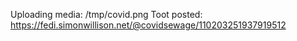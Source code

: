 Uploading media: /tmp/covid.png
Toot posted: https://fedi.simonwillison.net/@covidsewage/110203251937919512
